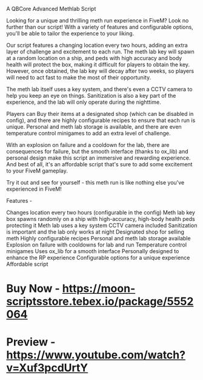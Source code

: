 A QBCore Advanced  Methlab Script 

Looking for a unique and thrilling meth run experience in FiveM? Look no further than our script! With a variety of features and configurable options, you'll be able to tailor the experience to your liking.

Our script features a changing location every two hours, adding an extra layer of challenge and excitement to each run. The meth lab key will spawn at a random location on a ship, and peds with high accuracy and body health will protect the box, making it difficult for players to obtain the key. However, once obtained, the lab key will decay after two weeks, so players will need to act fast to make the most of their opportunity.

The meth lab itself uses a key system, and there's even a CCTV camera to help you keep an eye on things. Sanitization is also a key part of the experience, and the lab will only operate during the nighttime.

Players can Buy their items at a designated shop (which can be disabled in config), and there are highly configurable recipes to ensure that each run is unique. Personal and meth lab storage is available, and there are even temperature control minigames to add an extra level of challenge.

With an explosion on failure and a cooldown for the lab, there are consequences for failure, but the smooth interface (thanks to ox_lib) and personal design make this script an immersive and rewarding experience. And best of all, it's an affordable script that's sure to add some excitement to your FiveM gameplay.

Try it out and see for yourself - this meth run is like nothing else you've experienced in FiveM!


Features -

Changes location every two hours (configurable in the config)
Meth lab key box spawns randomly on a ship with high-accuracy, high-body health peds protecting it
Meth lab uses a key system
CCTV camera included
Sanitization is important and the lab only works at night
Designated shop for selling meth
Highly configurable recipes
Personal and meth lab storage available
Explosion on failure with cooldowns for lab and run
Temperature control minigames
Uses ox_lib for a smooth interface
Personally designed to enhance the RP experience
Configurable options for a unique experience
Affordable script

# Buy Now - https://moon-scriptsstore.tebex.io/package/5552064

# Preview - https://www.youtube.com/watch?v=Xuf3pcdUrtY

